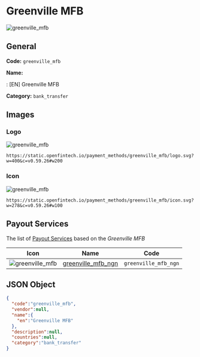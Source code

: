 
# Greenville MFB 
![greenville_mfb](https://static.openfintech.io/payment_methods/greenville_mfb/logo.svg?w=400&c=v0.59.26#w200)  

## General 
**Code:** `greenville_mfb` 
 
**Name:** 
 
:	[EN] Greenville MFB 
 
**Category:** `bank_transfer` 
 

## Images 

### Logo 
![greenville_mfb](https://static.openfintech.io/payment_methods/greenville_mfb/logo.svg?w=400&c=v0.59.26#w200)  

```
https://static.openfintech.io/payment_methods/greenville_mfb/logo.svg?w=400&c=v0.59.26#w200
```  

### Icon 
![greenville_mfb](https://static.openfintech.io/payment_methods/greenville_mfb/icon.svg?w=278&c=v0.59.26#w100)  

```
https://static.openfintech.io/payment_methods/greenville_mfb/icon.svg?w=278&c=v0.59.26#w100
```  

## Payout Services 
 
The list of [Payout Services](/payout-services/) based on the _Greenville MFB_ 

|Icon|Name|Code| 
|:---:|:---:|:---:| 
|![greenville_mfb](https://static.openfintech.io/payout_methods/greenville_mfb/icon.svg?w=278&c=v0.59.26#w40) |[greenville_mfb_ngn](/payout-services/greenville_mfb_ngn/)|`greenville_mfb_ngn`| 
 

## JSON Object 

```json
{
  "code":"greenville_mfb",
  "vendor":null,
  "name":{
    "en":"Greenville MFB"
  },
  "description":null,
  "countries":null,
  "category":"bank_transfer"
}
```  
